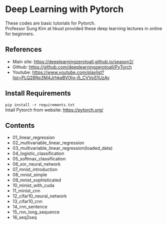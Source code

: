# Deep Learning with Pytorch

These codes are basic tutorials for Pytorch.<br/>
Professor Sung Kim at hkust provided these deep learning lectures in online for beginners.

## References
- Main site: https://deeplearningzerotoall.github.io/season2/
- Github: https://github.com/deeplearningzerotoall/PyTorch
- Youtube: https://www.youtube.com/playlist?list=PLQ28Nx3M4JrhkqBVIXg-i5_CVVoS1UzAv

## Install Requirements
`pip install -r requirements.txt` <br/>
Intall Pytorch from website: https://pytorch.org/

## Contents
- 01_linear_regression
- 02_multivariable_linear_regression
- 03_multivariable_linear_regression(loaded_data)
- 04_logistic_classification
- 05_softmax_classification
- 06_xor_neural_network
- 07_mnist_introduction
- 08_mnist_simple
- 09_mnist_sophisticated
- 10_minist_with_cuda
- 11_minist_cnn
- 12_cifar10_neural_network
- 13_cifar10_cnn
- 14_rnn_sentence
- 15_rnn_long_sequence
- 16_seq2seq
